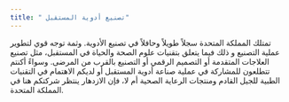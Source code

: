 ```yaml
---
title: " تصنيع أدوية المستقبل"
---
```

تمتلك المملكة المتحدة سجلاً طويلاً وحافلاً في تصنيع الأدوية. وثمة توجه قوي لتطوير عملية التصنيع و ذلك فيما يتعلق بتقنيات علوم الصحة والحياة في المستقبل، مثل تصنيع العلاجات المتقدمة أو التصميم الرقمي أو التصنيع بالقرب من المرضى. وسواءً أكنتم تتطلعون للمشاركة في عملية صناعة أدوية المستقبل أو لديكم الاهتمام في التقنيات الطبية للجيل القادم ومنتجات الرعاية الصحية أم لا، فإن الازدهار ينتظر شركتكم هنا في المملكة المتحدة.

